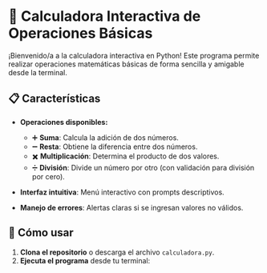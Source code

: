 # 🧮 Calculadora Interactiva de Operaciones Básicas

¡Bienvenido/a a la calculadora interactiva en Python! Este programa permite realizar operaciones matemáticas básicas de forma sencilla y amigable desde la terminal.

## 📋 Características

- **Operaciones disponibles:**
  - ➕ **Suma**: Calcula la adición de dos números.
  - ➖ **Resta**: Obtiene la diferencia entre dos números.
  - ✖️ **Multiplicación**: Determina el producto de dos valores.
  - ➗ **División**: Divide un número por otro (con validación para división por cero).

- **Interfaz intuitiva**: Menú interactivo con prompts descriptivos.
- **Manejo de errores**: Alertas claras si se ingresan valores no válidos.

## 🚀 Cómo usar

1. **Clona el repositorio** o descarga el archivo `calculadora.py`.
2. **Ejecuta el programa** desde tu terminal: